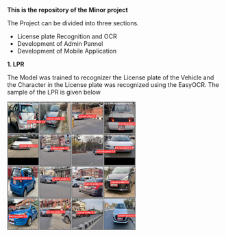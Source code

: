 **This is the repository of the Minor project** 

The Project can be divided into three sections.
- License plate Recognition and OCR
- Development of Admin Pannel 
- Development of Mobile Application

**1. LPR**

 The Model was trained to recognizer the License plate of the Vehicle and the Character in the License plate was recognized using the EasyOCR.
 The sample of the LPR is given below 

 
 <img src="https://github.com/SudipTimalsina/Minor_proj_LEC/raw/main/img/License-plate-recognized.jpg" alt="License Plate Recognized" width="300"/>
 
